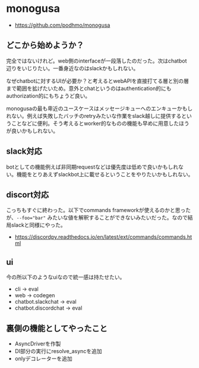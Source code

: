 # monogusa

- https://github.com/podhmo/monogusa

## どこから始めようか？

完全ではないけれど。web側のinterfaceが一段落したのだった。次はchatbot
辺りをいじりたい。一番身近なのはslackかもしれない。

なぜchatbotに対するUIが必要か？と考えるとwebAPIを直接打てる層と別の層まで範囲を拡げたいため。意外とchatというのはauthentication的にもauthorization的にもちょうど良い。

monogusaの最も卑近のユースケースはメッセージキューへのエンキューかもしれない。例えば失敗したバッチのretryみたいな作業をslack越しに提供するということなどに便利。そう考えるとworker的なものの機能も早めに用意したほうが良いかもしれない。

## slack対応

botとしての機能例えば非同期requestなどは優先度は低めで良いかもしれない。機能をとりあえずslackbot上に載せるということをやりたいかもしれない。

## discort対応

こっちもすぐに終わった。以下でcommands frameworkが使えるのかと思ったが、`--foo="bar"` みたいな値を解釈することができないみたいだった。なので結局slackと同様にやった。

- https://discordpy.readthedocs.io/en/latest/ext/commands/commands.html

## ui

今の所以下のようなuiなので統一感は持たせたい。

- cli -> eval
- web -> codegen
- chatbot.slackchat -> eval
- chatbot.discordchat -> eval

## 裏側の機能としてやったこと

- AsyncDriverを作製
- DI部分の実行にresolve_asyncを追加
- onlyデコレーターを追加
